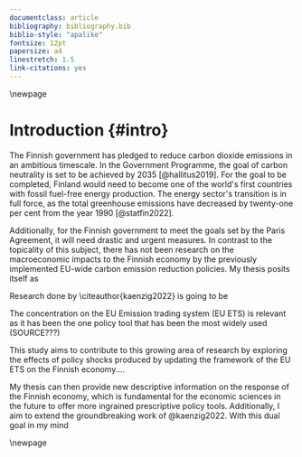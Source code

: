```yaml
---
documentclass: article
bibliography: bibliography.bib
biblio-style: "apalike"
fontsize: 12pt
papersize: a4
linestretch: 1.5
link-citations: yes
---
```


\newpage

# Introduction {#intro}



The Finnish government has pledged to reduce carbon dioxide emissions in an ambitious timescale. In the Government Programme, the goal of carbon neutrality is set to be achieved by 2035 [@hallitus2019]. For the goal to be completed, Finland would need to become one of the world's first countries with fossil fuel-free energy production. The energy sector's transition is in full force, as the total greenhouse emissions have decreased by twenty-one per cent from the year 1990 [@statfin2022]. 

Additionally, for the Finnish government to meet the goals set by the Paris Agreement, it will need drastic and urgent measures. In contrast to the topicality of this subject, there has not been research on the macroeconomic impacts to the Finnish economy by the previously implemented EU-wide carbon emission reduction policies. My thesis posits itself as 

Research done by \citeauthor{kaenzig2022} is going to be

The concentration on the EU Emission trading system (EU ETS) is relevant as it has been the one policy tool that has been the most widely used (SOURCE???)

This study aims to contribute to this growing area of research by exploring the effects of policy shocks produced by updating the framework of the EU ETS on the Finnish economy.$\dots$ 

My thesis can then provide new descriptive information on the response of the Finnish economy, which is fundamental for the economic sciences in the future to offer more ingrained prescriptive policy tools. Additionally, I aim to extend the groundbreaking work of @kaenzig2022. With this dual goal in my mind    

\newpage
